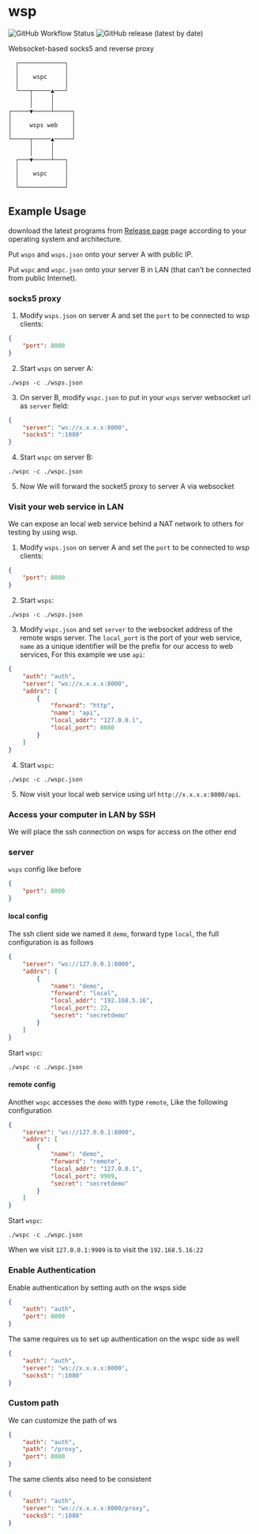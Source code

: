 # wsp

![GitHub Workflow Status](https://img.shields.io/github/workflow/status/gowsp/wsp/release)
![GitHub release (latest by date)](https://img.shields.io/github/v/release/gowsp/wsp)

Websocket-based socks5 and reverse proxy

```
  ┌─────────────┐
  │             │
  │    wspc     │
  │             │
  └───┬─────▲───┘
      │     │
      │     │
┌─────▼─────┴─────┐
│                 │
│     wsps web    │
│                 │
└─────┬─────▲─────┘
      │     │
      │     │
  ┌───▼─────┴───┐
  │             │
  │    wspc     │
  │             │
  └─────────────┘
```
## Example Usage

download the latest programs from [Release page](https://github.com/gowsp/wsp/releases) page according to your operating system and architecture.

Put `wsps` and `wsps.json` onto your server A with public IP.

Put `wspc` and `wspc.json` onto your server B in LAN (that can't be connected from public Internet).

### socks5 proxy

1. Modify `wsps.json` on server A and set the `port` to be connected to wsp clients:

  ```json
  {
      "port": 8000
  }
  ```

2. Start `wsps` on server A:

  `./wsps -c ./wsps.json`

3. On server B, modify `wspc.json` to put in your `wsps` server websocket url as `server` field:

  ```json
  {
      "server": "ws://x.x.x.x:8000",
      "socks5": ":1080"
  }
  ```
4. Start `wspc` on server B:

  `./wspc -c ./wspc.json`

5. Now We will forward the socket5 proxy to server A via websocket

### Visit your web service in LAN

We can expose an local web service behind a NAT network to others for testing by using wsp.

1. Modify `wsps.json` on server A and set the `port` to be connected to wsp clients:

  ```json
  {
      "port": 8000
  }
  ```

2. Start `wsps`:

  `./wsps -c ./wsps.json`

3. Modify `wspc.json` and set `server` to the websocket address of the remote wsps server. The `local_port` is the port of your web service, `name` as a unique identifier will be the prefix for our access to web services, For this example we use `api`: 

  ```json
  {
      "auth": "auth",
      "server": "ws://x.x.x.x:8000",
      "addrs": [
          {
              "forward": "http",
              "name": "api",
              "local_addr": "127.0.0.1",
              "local_port": 8080
          }
      ]
  }
  ```

4. Start `wspc`:

  `./wspc -c ./wspc.json`

5. Now visit your local web service using url `http://x.x.x.x:8000/api`.

### Access your computer in LAN by SSH

We will place the ssh connection on wsps for access on the other end
### server

`wsps` config like before

  ```json
  {
      "port": 8000
  }
  ```

#### local config

The ssh client side we named it `demo`, forward type `local`, the full configuration is as follows

```json
{
    "server": "ws://127.0.0.1:8000",
    "addrs": [
        {
            "name": "demo",
            "forward": "local",
            "local_addr": "192.168.5.16",
            "local_port": 22,
            "secret": "secretdemo"
        }
    ]
}
```

Start `wspc`:

  `./wspc -c ./wspc.json`

#### remote config

Another `wspc` accesses the `demo` with type `remote`, Like the following configuration

```json
{
    "server": "ws://127.0.0.1:8000",
    "addrs": [
        {
            "name": "demo",
            "forward": "remote",
            "local_addr": "127.0.0.1",
            "local_port": 9909,
            "secret": "secretdemo"
        }
    ]
}
```

Start `wspc`:

  `./wspc -c ./wspc.json`

When we visit `127.0.0.1:9909` is to visit the `192.168.5.16:22`

### Enable Authentication

Enable authentication by setting auth on the wsps side

```json
{
    "auth": "auth",
    "port": 8000
}
```

The same requires us to set up authentication on the wspc side as well

```json
{
    "auth": "auth",
    "server": "ws://x.x.x.x:8000",
    "socks5": ":1080"
}
```

### Custom path

We can customize the path of ws

```json
{
    "auth": "auth",
    "path": "/proxy",
    "port": 8000
}
```

The same clients also need to be consistent

```json
{
    "auth": "auth",
    "server": "ws://x.x.x.x:8000/proxy",
    "socks5": ":1080"
}
```